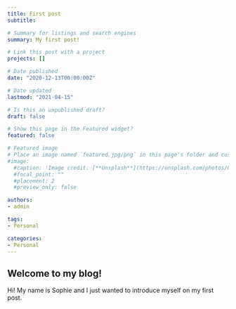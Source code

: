 ```yaml
---
title: First post
subtitle: 

# Summary for listings and search engines
summary: My first post!

# Link this post with a project
projects: []

# Date published
date: "2020-12-13T00:00:00Z"

# Date updated
lastmod: "2021-04-15"

# Is this an unpublished draft?
draft: false

# Show this page in the Featured widget?
featured: false

# Featured image
# Place an image named `featured.jpg/png` in this page's folder and customize its options here.
#image:
  #caption: 'Image credit: [**Unsplash**](https://unsplash.com/photos/CpkOjOcXdUY)'
  #focal_point: ""
  #placement: 2
  #preview_only: false

authors:
- admin

tags:
- Personal 

categories:
- Personal
---
```


## Welcome to my blog!

Hi! My name is Sophie and I just wanted to introduce myself on my first post. 


